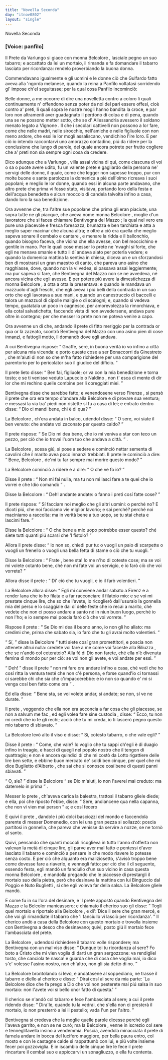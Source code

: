 ```yaml
---
title: "Novella Seconda"
day: "itnov0802"
layout: "single"
---
```

<html>
 <head>
 </head>
 <body>
  <div id="nov0802" type="novella" who="panfilo">
   <head>
    Novella Seconda
   </head>
   <p>
    <h3>
     [Voice: panfilo]
    </h3>
   </p>
   <argument>
    <p>
     <milestone id="p08020001"/>
     <name persref="prete-0802" type="person">
      Il Prete da Varlungo
     </name>
     si giace con
     <name persref="belcolore" type="person">
      monna Belcolore
     </name>
     , lasciale pegno un suo tabarro; e accattato da lei un mortaio, il rimanda e fa domandare il tabarro lasciato per ricordanza: rendelo proverbiando la buona donna.
    </p>
   </argument>
   <div3 type="commentary" who="author">
    <p>
     <milestone id="p08020002"/>
     Commendavano igualmente e gli uomini e le donne ci&ograve; che
     <name persref="gulfardo" type="person">
      Gulfardo
     </name>
     fatto aveva alla 'ngorda melanese, quando
     <name persref="lauretta" type="person">
      la reina
     </name>
     a
     <name persref="panfilo" type="person">
      Panfilo
     </name>
     voltatasi sorridendo gl' impose ch'el seguitasse; per la qual cosa
     <name persref="panfilo" type="person">
      Panfilo
     </name>
     incominci&ograve;:
    </p>
   </div3>
   <div3 type="commentary" who="panfilo">
    <p>
     <milestone id="p08020003"/>
     Belle donne, a me occorre di dire una novelletta contro a coloro li quali continuamente n' offendono senza poter da noi del pari essere offesi, cio&egrave; contro a' preti, li quali sopra le nostre mogli hanno bandita la croce, e par loro non altramenti aver guadagnato il perdono di colpa e di pena, quando una se ne possono metter sotto, che se d'
     <name placeref="alessandriaeg" type="place">
      Allessandria
     </name>
     avessero il soldano menato legato a
     <name placeref="avignone" type="place">
      Vignone
     </name>
     .
     <milestone id="p08020004"/>
     Il che i secolari cattivelli non possono a lor fare, come che nelle madri, nelle sirocchie, nell'amiche e nelle figliuole con non meno ardore, che essi le lor mogli assaliscano, vendichino l'ire loro.
     <milestone id="p08020005"/>
     E per ci&ograve; io intendo raccontarvi uno amorazzo contadino, pi&uacute; da ridere per la conclusione che lungo di parole, del quale ancora potrete per frutto cogliere che a' preti non sia sempre ogni cosa da credere.
    </p>
   </div3>
   <p>
    <milestone id="p08020006"/>
    Dico adunque che a
    <name placeref="varlungo" type="place">
     Varlungo
    </name>
    , villa assai vicina di qui, come ciascuna di voi o sa o puote avere udito, fu un valente
    <name persref="prete-0802" type="person">
     prete
    </name>
    e gagliardo della persona ne' servigi delle donne, il quale, come che legger non sapesse troppo, pur con molte buone e sante parolozze la domenica a pi&egrave; dell'olmo ricreava i suoi popolani;
    <milestone id="p08020007"/>
    e meglio le lor donne, quando essi in alcuna parte andavano, che altro prete che prima vi fosse stato, visitava, portando loro della festa e dell'acqua benedetta e alcun moccolo di candela talvolta infino a casa, dando loro la sua benedizione.
   </p>
   <p>
    <milestone id="p08020008"/>
    Ora avvenne che, tra l'altre sue popolane che prima gli eran piaciute, una sopra tutte ne gli piacque, che aveva nome
    <name persref="belcolore" type="person">
     monna Belcolore
    </name>
    , moglie d'un lavoratore che si facea chiamare
    <name persref="bentivegnamazzo" type="person">
     Bentivegna del Mazzo
    </name>
    ;
    <milestone id="p08020009"/>
    la qual nel vero era pure una piacevole e fresca foresozza, brunazza e ben tarchiata e atta a meglio saper macinar che alcuna altra; e oltre a ci&ograve; era quella che meglio sapeva sonare il cembalo e cantare
    <title type="song">
     L'acqua corre la borrana
    </title>
    , e menare la ridda e il ballonchio, quando bisogno faceva, che vicina che ella avesse, con bel moccichino e gentile in mano.
    <milestone id="p08020010"/>
    Per le quali cose messer lo
    <name persref="prete-0802" type="person">
     prete
    </name>
    ne 'nvagh&iacute; s&iacute; forte, che egli ne menava smanie e tutto il d&iacute; andava aiato per poterla vedere; e quando la domenica mattina la sentiva in chiesa, diceva un
    <title type="song">
     Kyrie
    </title>
    e un
    <title type="song">
     Sanctus
    </title>
    sforzandosi ben di mostrarsi un gran maestro di canto, che pareva uno asino che ragghiasse, dove, quando non la vi vedea, si passava assai leggiermente; ma pur sapeva s&iacute; fare, che
    <name persref="bentivegnamazzo" type="person">
     Bentivegna del Mazzo
    </name>
    non se ne avvedeva, n&eacute; ancora vicina che egli avesse.
    <milestone id="p08020011"/>
    E per potere pi&uacute; avere la dimestichezza di
    <name persref="belcolore" type="person">
     monna Belcolore
    </name>
    , a otta a otta la presentava: e quando le mandava un mazzuolo d'agli freschi, che egli aveva i pi&uacute; belli della contrada in un suo orto che egli lavorava a sue mani, e quando un canestruccio di baccelli e talora un mazzuol di cipolle maligie o di scalogni;
    <milestone id="p08020012"/>
    e, quando si vedeva tempo, guatatala un poco in cagnesco, per amorevolezza la rimorchiava, e ella cotal salvatichetta, faccendo vista di non avvedersene, andava pure oltre in contegno; per che messer lo prete non ne poteva venire a capo.
   </p>
   <p>
    <milestone id="p08020013"/>
    Ora avvenne un d&iacute; che, andando il
    <name persref="prete-0802" type="person">
     prete
    </name>
    di fitto meriggio per la contrada or qua or l&agrave; zazeato, scontr&ograve;
    <name persref="bentivegnamazzo" type="person">
     Bentivegna del Mazzo
    </name>
    con uno asino pien di cose innanzi, e fattogli motto, il domand&ograve; dove egli andava.
   </p>
   <p>
    <milestone id="p08020014"/>
    A cui
    <name persref="bentivegnamazzo" type="person">
     Bentivegna
    </name>
    rispose:
    <q direct="unspecified" who="bentivegnamazzo">
     Gnaffe, sere, in buona verit&agrave; io vo infino a
     <name placeref="firenze" type="place">
      citt&agrave;
     </name>
     per alcuna mia vicenda: e porto queste cose a ser
     <name persref="bonaccorri" type="person">
      Bonaccorri da Ginestreto
     </name>
     , che m'aiuti di non so che m'ha fatto richiedere per una comparigione del parentorio per lo pericolator suo il giudice del dificio.
    </q>
   </p>
   <p>
    <milestone id="p08020015"/>
    Il
    <name persref="prete-0802" type="person">
     prete
    </name>
    lieto disse:
    <q direct="unspecified" who="prete-0802">
     Ben fai, figliuole; or va con la mia benedizione e torna tosto; e se ti venisse veduto
     <name persref="lapuccio" type="person">
      Lapuccio
     </name>
     o
     <name persref="naldino" type="person">
      Naldino
     </name>
     , non t' esca di mente di dir lor che mi rechino quelle combine per li coreggiati miei.
    </q>
   </p>
   <p>
    <milestone id="p08020016"/>
    <name persref="bentivegnamazzo" type="person">
     Bentivegna
    </name>
    disse che sarebbe fatto; e venendosene verso
    <name persref="firenze" type="place">
     Firenze
    </name>
    , si pens&ograve; il
    <name persref="prete-0802" type="person">
     prete
    </name>
    che ora era tempo d'andare alla
    <name persref="belcolore" type="person">
     Belcolore
    </name>
    e di provare sua ventura; e messasi la via tra' piedi non ristette s&iacute; fu a casa di lei; e entrato dentro disse:
    <q direct="unspecified" who="prete-0802">
     Dio ci mandi bene, chi &egrave; di qua?
    </q>
   </p>
   <p>
    <milestone id="p08020017"/>
    La
    <name persref="belcolore" type="person">
     Belcolore
    </name>
    , ch'era andata in balco, udendol disse:
    <q direct="unspecified" who="belcolore">
     O sere, voi siate il ben venuto: che andate voi zaconato per questo caldo?
    </q>
   </p>
   <p>
    <milestone id="p08020018"/>
    Il
    <name persref="prete-0802" type="person">
     prete
    </name>
    rispose:
    <q direct="unspecified" who="prete-0802">
     Se Dio mi dea bene, che io mi veniva a star con teco un pezzo, per ci&ograve; che io trovai l'uom tuo che andava a
     <name placeref="firenze" type="place">
      citt&agrave;.
     </name>
    </q>
    .
   </p>
   <p>
    <milestone id="p08020019"/>
    La
    <name persref="belcolore" type="person">
     Belcolore
    </name>
    , scesa gi&uacute;, si pose a sedere e cominci&ograve; nettar sementa di cavolini che il marito avea poco innanzi trebbiati. Il
    <name persref="prete-0802" type="person">
     prete
    </name>
    le cominci&ograve; a dire:
    <q direct="unspecified" who="prete-0802">
     Bene,
     <name persref="belcolore" type="person">
      Belcolore
     </name>
     , de'mi tu far sempre mai morire questo modo?
    </q>
   </p>
   <p>
    <milestone id="p08020020"/>
    La
    <name persref="belcolore" type="person">
     Belcolore
    </name>
    cominci&ograve; a ridere e a dire:
    <q direct="unspecified" who="belcolore">
     O che ve fo io?
    </q>
   </p>
   <p>
    <milestone id="p08020021"/>
    Disse il
    <name persref="prete-0802" type="person">
     prete
    </name>
    :
    <q direct="unspecified" who="prete-0802">
     Non mi fai nulla, ma tu non mi lasci fare a te quei che io vorrei e che Idio comand&ograve;
    </q>
    .
   </p>
   <p>
    <milestone id="p08020022"/>
    Disse la
    <name persref="belcolore" type="person">
     Belcolore
    </name>
    :
    <q direct="unspecified" who="belcolore">
     Deh! andante andate: o fanno i preti cos&iacute; fatte cose?
    </q>
   </p>
   <p>
    <milestone id="p08020023"/>
    Il
    <name persref="prete-0802" type="person">
     prete
    </name>
    rispose:
    <q direct="unspecified" who="prete-0802">
     S&iacute; facciam noi meglio che gli altri uomini: o perch&eacute; no? E dicoti pi&uacute;, che noi facciamo vie miglior lavorio; e sai perch&eacute;? perch&eacute; noi maciniamo a raccolta: ma in verit&agrave; bene a tuo uopo, se tu stai cheta e lascimi fare.
    </q>
   </p>
   <p>
    <milestone id="p08020024"/>
    Disse la
    <name persref="belcolore" type="person">
     Belcolore
    </name>
    :
    <q direct="unspecified" who="belcolore">
     O che bene a mio uopo potrebbe esser questo? ch&eacute; siete tutti quanti pi&uacute; scarsi che 'l fistolo?
    </q>
   </p>
   <p>
    <milestone id="p08020025"/>
    Allora il
    <name persref="prete-0802" type="person">
     prete
    </name>
    disse:
    <q direct="unspecified" who="prete-0802">
     Io non so, chiedi pur tu: o vuogli un paio di scarpette o vuogli un frenello o vuogli una bella fetta di stame o ci&ograve; che tu vuogli.
    </q>
   </p>
   <p>
    <milestone id="p08020026"/>
    Disse la
    <name persref="belcolore" type="person">
     Belcolore
    </name>
    :
    <q direct="unspecified" who="belcolore">
     <name persref="prete-0802" type="person">
      Frate
     </name>
     , bene sta! Io me n'ho di coteste cose; ma se voi mi volete cotanto bene, ch&eacute; non mi fate voi un servigio, e io far&ograve; ci&ograve; che voi vorrete?
    </q>
   </p>
   <p>
    <milestone id="p08020027"/>
    Allora disse il
    <name persref="prete-0802" type="person">
     prete
    </name>
    :
    <q direct="unspecified" who="prete-0802">
     Di' ci&ograve; che tu vuogli, e io il far&ograve; volentieri.
    </q>
   </p>
   <p>
    <milestone id="p08020028"/>
    La
    <name persref="belcolore" type="person">
     Belcolore
    </name>
    allora disse:
    <q direct="unspecified" who="belcolore">
     Egli mi conviene andar sabato a
     <name placeref="firenze" type="place">
      Firenz
     </name>
     e a render lana che io ho filata e a far racconciare il filatoio mio: e se voi mi prestate cinque lire, che so che l'avete, io ricoglier&ograve; dall'usuraio la gonnella mia del perso e lo scaggiale dai d&iacute; delle feste che io recai a marito, ch&eacute; vedete che non ci posso andare a santo n&eacute; in niun buon luogo, perch&eacute; io non l'ho; e io sempre mai poscia far&ograve; ci&ograve; che voi vorrete.
    </q>
   </p>
   <p>
    <milestone id="p08020029"/>
    Rispose il
    <name persref="prete-0802" type="person">
     prete
    </name>
    :
    <q direct="unspecified" who="prete-0802">
     Se Dio mi dea il buono anno, io non gli ho allato: ma credimi che, prima che sabato sia, io far&ograve; che tu gli avrai molto volentieri.
    </q>
   </p>
   <p>
    <milestone id="p08020030"/>
    <q direct="unspecified" who="belcolore">
     S&iacute;,
    </q>
    disse la
    <name persref="belcolore" type="person">
     Belcolore
    </name>
    <q direct="unspecified">
     tutti siete cos&iacute; gran promettitori, e poscia non attenete altrui nulla: credete voi fare a me come voi faceste alla
     <name persref="biliuzza" type="person">
      Biliuzza
     </name>
     , che se n'and&ograve; col ceteratoio? Alla f&eacute; di Dio non farete, ch&eacute; ella n'&egrave; divenuta femina di mondo pur per ci&ograve;: se voi non gli avete, e voi andate per essi.
    </q>
   </p>
   <p>
    <milestone id="p08020031"/>
    <q direct="unspecified" who="prete-0802">
     Deh!
    </q>
    disse il
    <name persref="prete-0802" type="person">
     prete
    </name>
    <q direct="unspecified">
     non mi fare ora andare infino a casa, ch&eacute; vedi che ho cos&iacute; ritta la ventura test&eacute; che non c'&egrave; persona, e forse quand'io ci tornassi ci sarebbe chi che sia che c'impaccerebbe: e io non so quando e' mi si venga cos&iacute; ben fatto come ora
    </q>
    .
   </p>
   <p>
    <milestone id="p08020032"/>
    Ed ella disse:
    <q direct="unspecified" who="belcolore">
     Bene sta, se voi volete andar, s&iacute; andate; se non, s&iacute; ve ne durate.
    </q>
   </p>
   <p>
    <milestone id="p08020033"/>
    Il
    <name persref="prete-0802" type="person">
     prete
    </name>
    , veggendo che ella non era acconcia a far cosa che gli piacesse, se non a
    <foreign>
     salvum me fac
    </foreign>
    , ed egli volea fare
    <foreign>
     <!--lang="latin"-->
     sine custodia
    </foreign>
    , disse:
    <q direct="unspecified" who="prete-0802">
     Ecco, tu non mi credi che io te gli rechi; acci&ograve; che tu mi creda, io ti lascer&ograve; pegno questo mio tabarro di sbiavato.
    </q>
   </p>
   <p>
    <milestone id="p08020034"/>
    La
    <name persref="belcolore" type="person">
     Belcolore
    </name>
    lev&ograve; alto il viso e disse:
    <q direct="unspecified" who="belcolore">
     S&iacute;, cotesto tabarro, o che vale egli?
    </q>
   </p>
   <p>
    <milestone id="p08020035"/>
    Disse il
    <name persref="prete-0802" type="person">
     prete
    </name>
    :
    <q direct="unspecified" who="prete-0802">
     Come, che vale? Io voglio che tu sappi ch'egli &egrave; di duagio infino in treagio, e hacci di quegli nel popolo nostro che il tengon di quattragio; e non &egrave; ancora quindici d&iacute; che mi cost&ograve; da
     <name persref="lotto" type="person">
      Lotto
     </name>
     rigattiere delle lire ben sette, e ebbine buon mercato de' soldi ben cinque, per quel che mi dice
     <name persref="buglietto" type="person">
      Buglietto d'Alberto
     </name>
     , che sai che si conosce cos&iacute; bene di questi panni sbiavati.
    </q>
   </p>
   <p>
    <milestone id="p08020036"/>
    <q direct="unspecified" who="belcolore">
     O, sie?
    </q>
    disse la
    <name persref="belcolore" type="person">
     Belcolore
    </name>
    <q direct="unspecified">
     se Dio m'aiuti, io non l'averei mai creduto: ma datemelo in prima
    </q>
    .
   </p>
   <p>
    <milestone id="p08020037"/>
    Messer lo
    <name persref="prete-0802" type="person">
     prete
    </name>
    , ch'aveva carica la balestra, trattosi il tabarro gliele diede; e ella, poi che riposto l'ebbe, disse:
    <q direct="unspecified" who="belcolore">
     Sere, andiancene qua nella capanna, che non vi vien mai person
    </q>
    a; e cos&iacute; fecero
   </p>
   <p>
    <milestone id="p08020038"/>
    E quivi il
    <name persref="prete-0802" type="person">
     prete
    </name>
    , dandole i pi&uacute; dolci basciozzi del mondo e faccendola parente di messer Domenedio, con lei una gran pezza si sollazz&ograve;: poscia partitosi in gonnella, che pareva che venisse da servire a nozze, se ne torn&ograve; al santo.
   </p>
   <p>
    <milestone id="p08020039"/>
    Quivi, pensando che quanti moccoli ricoglieva in tutto l'anno d'offerta non valevan la met&agrave; di cinque lire, gli parve aver mal fatto e pentessi d'aver lasciato il tabarro e cominci&ograve; a pensare in che modo riavere lo potesse senza costo.
    <milestone id="p08020040"/>
    E per ci&ograve; che alquanto era maliziosetto, s'avis&ograve; troppo bene come dovesse fare a riaverlo, e vennegli fatto: per ci&ograve; che il d&iacute; seguente, essendo festa, egli mand&ograve; un fanciullo d'un suo vicino in casa questa
    <name persref="belcolore" type="person">
     monna Belcolore
    </name>
    , e mandolla pregando che le piacesse di prestargli il mortaio suo della pietra, per&ograve; che desinava la mattina con lui
    <name persref="binguccio" type="person">
     Binguccio dal Poggio
    </name>
    e
    <name persref="nutobuglietti" type="person">
     Nuto Buglietti
    </name>
    , s&iacute; che egli voleva far della salsa. La
    <name persref="belcolore" type="person">
     Belcolore
    </name>
    gliele mand&ograve;.
   </p>
   <p>
    <milestone id="p08020041"/>
    E come fu in su l'ora del desinare, e 'l
    <name persref="prete-0802" type="person">
     prete
    </name>
    appost&ograve; quando
    <name persref="bentivegnamazzo" type="person">
     Bentivegna del Mazzo
    </name>
    e la
    <name persref="belcolore" type="person">
     Belcolor
    </name>
    manicassero; e chiamato il
    <name persref="chierico-0802" type="person">
     cherico
    </name>
    suo gli disse:
    <milestone id="p08020042"/>
    <q direct="unspecified" who="prete-0802">
     Togli quel mortaio e riportalo alla
     <name persref="belcolore" type="person">
      Belcolore
     </name>
     , e di':`Dice il sere che gran merc&eacute;, e che voi gli rimandiate il tabarro che 'l fanciullo vi lasci&ograve; per ricordanza'.
    </q>
    Il cherico and&ograve; a casa della
    <name persref="belcolore" type="person">
     Belcolore
    </name>
    con questo mortaio e trovolla insieme con
    <name persref="bentivegnamazzo" type="person">
     Bentivegna
    </name>
    a desco che desinavano; quivi, posto gi&uacute; il mortaio fece l'ambasciata del prete.
   </p>
   <p>
    <milestone id="p08020043"/>
    La
    <name persref="belcolore" type="person">
     Belcolore
    </name>
    , udendosi richiedere il tabarro volle rispondere; ma
    <name persref="bentivegnamazzo" type="person">
     Bentivegna
    </name>
    con un mal viso disse:
    <q direct="unspecified" who="bentivegnamazzo">
     Dunque toi tu ricordanza al sere? Fo boto a Cristo che mi vien voglia di darti un gran sergozzone: va rendigliel tosto, che canciola te nasca! e guarda che di cosa che voglia mai, io dico s'e' volesse l'asino nostro, non ch'altro, non gli sia detto di no.
    </q>
   </p>
   <p>
    <milestone id="p08020044"/>
    La
    <name persref="belcolore" type="person">
     Belcolore
    </name>
    brontolando si lev&ograve;, e andatasene al soppediano, ne trasse il tabarro e diello al cherico e disse:
    <q direct="unspecified" who="belcolore">
     Dirai cos&iacute; al sere da mia parte: `La
     <name persref="belcolore" type="person">
      Belcolore
     </name>
     dice che fa prego a Dio che voi non pesterete mai pi&uacute; salsa in suo mortaio: non l'avete voi s&iacute; bello onor fatto di questa.'
    </q>
   </p>
   <p>
    <milestone id="p08020045"/>
    <name persref="chierico-0802" type="person">
     Il cherico
    </name>
    se n'and&ograve; col tabarro e fece l'ambasciata al sere; a cui il
    <name persref="prete-0802" type="person">
     prete
    </name>
    ridendo disse:
    <q direct="unspecified" who="prete-0802">
     Dira'le, quando tu la vedrai, che s'ella non ci prester&agrave; il mortaio, io non presterr&ograve; a lei il pestello; vada l'un per l'altro.
    </q>
   </p>
   <p>
    <milestone id="p08020046"/>
    <name persref="bentivegnamazzo" type="person">
     Bentivegna
    </name>
    si credeva che la moglie quelle parole dicesse perch&eacute; egli l'aveva garrito, e non se ne cur&ograve;; ma la
    <name persref="belcolore" type="person">
     Belcolore
    </name>
    , venne in iscrezio col sere e tenneglifavella insino a vendemmia. Poscia, avendola minacciata il
    <name persref="prete-0802" type="person">
     prete
    </name>
    di farnela andare in bocca del lucifero maggiore, per bella paura entro, col mosto e con le castagne calde si rappattum&ograve; con lui, e pi&uacute; volte insieme fecer poi gozzoviglia.
    <milestone id="p08020047"/>
    E in iscambio delle cinque lire le fece il
    <name persref="prete-0802" type="person">
     prete
    </name>
    rincartare il cembal suo e appiccarvi un sonagliuzzo, e ella fu contenta.
   </p>
  </div>
 </body>
</html>